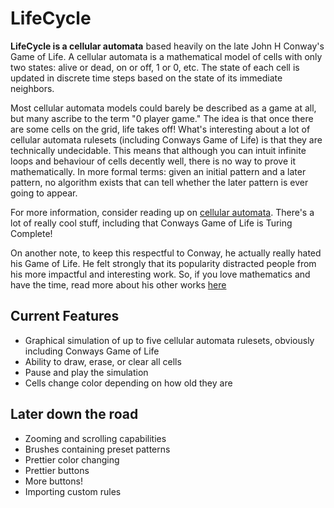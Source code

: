 
# LifeCycle

**LifeCycle is a cellular automata** based heavily on the late John H Conway's Game of Life. A cellular automata is a
mathematical model of cells with only two states: alive or dead, on or off, 1 or 0, etc. The state of each cell 
is updated in discrete time steps based on the state of its immediate neighbors. 

Most cellular automata models could barely be described as a game at all, but many ascribe to the term "0 player game."
The idea is that once there are some cells on the grid, life takes off! What's interesting about a lot of cellular automata
rulesets (including Conways Game of Life) is that they are technically undecidable. This means that although you can intuit infinite loops and behaviour of cells decently well,
there is no way to prove it mathematically. In more formal terms: given an initial pattern and a later pattern, 
no algorithm exists that can tell whether the later pattern is ever going to appear.

For more information, consider reading up on [cellular automata](https://en.wikipedia.org/wiki/Cellular_automaton). There's a
lot of really cool stuff, including that Conways Game of Life is Turing Complete!

On another note, to keep this respectful to Conway, he actually really hated his Game of Life. He felt strongly that its popularity
distracted people from his more impactful and interesting work. So, if you love mathematics and have the time, read more about 
his other works [here](https://en.wikipedia.org/wiki/John_Horton_Conway)


## Current Features

- Graphical simulation of up to five cellular automata rulesets, obviously including Conways Game of Life
- Ability to draw, erase, or clear all cells
- Pause and play the simulation
- Cells change color depending on how old they are


## Later down the road

- Zooming and scrolling capabilities
- Brushes containing preset patterns
- Prettier color changing
- Prettier buttons
- More buttons!
- Importing custom rules

  

